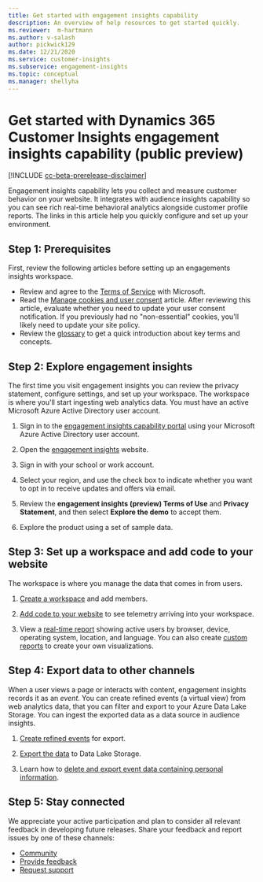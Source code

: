 ```yaml
---
title: Get started with engagement insights capability
description: An overview of help resources to get started quickly. 
ms.reviewer:  m-hartmann
ms.author: v-salash
author: pickwick129
ms.date: 12/21/2020
ms.service: customer-insights
ms.subservice: engagement-insights 
ms.topic: conceptual
ms.manager: shellyha
---
```


# Get started with Dynamics 365 Customer Insights engagement insights capability (public preview)

[!INCLUDE [cc-beta-prerelease-disclaimer](includes/cc-beta-prerelease-disclaimer.md)]

Engagement insights capability lets you collect and measure customer behavior on your website. It integrates with audience insights capability so you can see rich real-time behavioral analytics alongside customer profile reports. The links in this article help you quickly configure and set up your environment.

## Step 1: Prerequisites

First, review the following articles before setting up an engagements insights workspace.

- Review and agree to the [Terms of Service](terms-of-service.md) with Microsoft.  
- Read the [Manage cookies and user consent](user-consent-storage.md) article. After reviewing this article, evaluate whether you need to update your user consent notification. If you previously had no "non-essential" cookies, you'll likely need to update your site policy.
- Review the [glossary](glossary.md) to get a quick introduction about key terms and concepts. 

## Step 2: Explore engagement insights

The first time you visit engagement insights you can  review the privacy statement, configure settings, and set up your workspace. The workspace is where you'll start ingesting web analytics data. You must have an active Microsoft Azure Active Directory user account.

1. Sign in to the [engagement insights capability portal](https://pi.dynamics.com) using your Microsoft Azure Active Directory user account.

1. Open the [engagement insights](https://pi.dynamics.com/) website. 

1. Sign in with your school or work account.

1. Select your region, and use the check box to indicate whether you want to opt in to receive updates and offers via email.

1. Review the **engagement insights (preview) Terms of Use** and **Privacy Statement**, and then select **Explore the demo** to accept them.

1. Explore the product using a set of sample data.



##  Step 3: Set up a workspace and add code to your website
The workspace is where you manage the data that comes in from users. 
1. [Create a workspace](create-workspace.md) and add members.
1. [Add code to your website](instrument-website.md) to see telemetry arriving into your workspace.

1. View a [real-time report](view-reports.md) showing active users by browser, device, operating system, location, and language. You can also create [custom reports](custom-reports.md) to create your own visualizations.
	
## Step 4: Export data to other channels

When a user views a page or interacts with content, engagement insights records it as an *event*. You can create refined events (a virtual view) from web analytics data, that you can filter and export to your Azure Data Lake Storage. You can ingest the exported data as a data source in audience insights.

1. [Create refined events](refined-events.md) for export.

1. [Export the data](export-events.md) to Data Lake Storage.

1. Learn how to [delete and export event data containing personal information](delete-export-personal-data.md).
 
## Step 5: Stay connected

We appreciate your active participation and plan to consider all relevant feedback in developing future releases. Share your feedback and report issues by one of these channels:
- [Community](https://go.microsoft.com/fwlink/?linkid=2141648)
- [Provide feedback](https://go.microsoft.com/fwlink/?linkid=2143222)
- [Request support](https://go.microsoft.com/fwlink/?linkid=2145734) 
